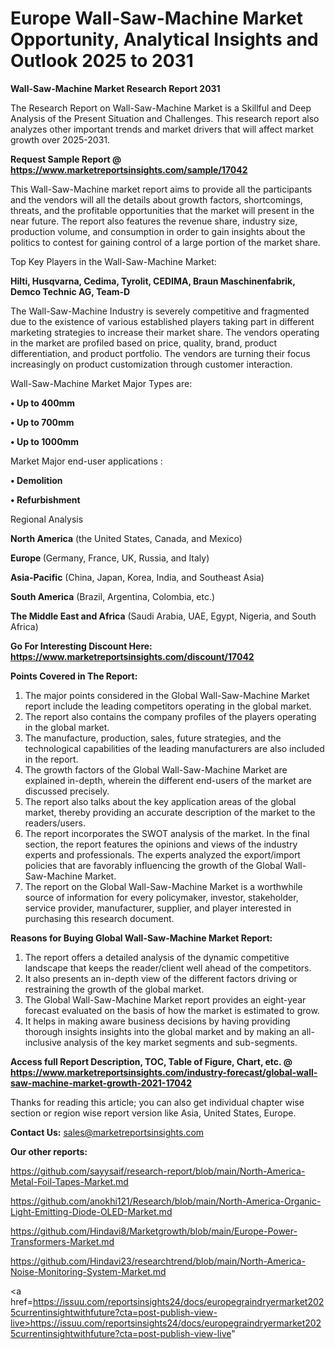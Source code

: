  # Europe Wall-Saw-Machine Market Opportunity, Analytical Insights and Outlook 2025 to 2031

<strong>Wall-Saw-Machine Market Research Report 2031</strong>

The Research Report on Wall-Saw-Machine Market is a Skillful and Deep Analysis of the Present Situation and Challenges. This research report also analyzes other important trends and market drivers that will affect market growth over 2025-2031.

<strong>Request Sample Report @ <a href=https://www.marketreportsinsights.com/sample/17042>https://www.marketreportsinsights.com/sample/17042</a></strong>

This Wall-Saw-Machine market report aims to provide all the participants and the vendors will all the details about growth factors, shortcomings, threats, and the profitable opportunities that the market will present in the near future. The report also features the revenue share, industry size, production volume, and consumption in order to gain insights about the politics to contest for gaining control of a large portion of the market share.

Top Key Players in the Wall-Saw-Machine Market:

<strong>Hilti, Husqvarna, Cedima, Tyrolit, CEDIMA, Braun Maschinenfabrik, Demco Technic AG, Team-D</strong>

The Wall-Saw-Machine Industry is severely competitive and fragmented due to the existence of various established players taking part in different marketing strategies to increase their market share. The vendors operating in the market are profiled based on price, quality, brand, product differentiation, and product portfolio. The vendors are turning their focus increasingly on product customization through customer interaction.

Wall-Saw-Machine Market Major Types are:

<strong>• Up to 400mm

• Up to 700mm

• Up to 1000mm</strong>

Market Major end-user applications :

<strong>• Demolition

• Refurbishment</strong>

Regional Analysis

</u><strong><b>North America</b></strong> (the United States, Canada, and Mexico)

<strong><b>Europe </b></strong>(Germany, France, UK, Russia, and Italy)

<strong><b>Asia-Pacific</b></strong> (China, Japan, Korea, India, and Southeast Asia)

<strong><b>South America</b></strong> (Brazil, Argentina, Colombia, etc.)

<strong><b>The Middle East and Africa</b></strong> (Saudi Arabia, UAE, Egypt, Nigeria, and South Africa)

<strong>Go For Interesting Discount Here: <a href=https://www.marketreportsinsights.com/discount/17042>https://www.marketreportsinsights.com/discount/17042</a></strong>

<strong>Points Covered in The Report:</strong>
<ol>
  <li>The major points considered in the Global Wall-Saw-Machine Market report include the leading competitors operating in the global market.</li>
  <li>The report also contains the company profiles of the players operating in the global market.</li>
  <li>The manufacture, production, sales, future strategies, and the technological capabilities of the leading manufacturers are also included in the report.</li>
  <li>The growth factors of the Global Wall-Saw-Machine Market are explained in-depth, wherein the different end-users of the market are discussed precisely.</li>
  <li>The report also talks about the key application areas of the global market, thereby providing an accurate description of the market to the readers/users.</li>
  <li>The report incorporates the SWOT analysis of the market. In the final section, the report features the opinions and views of the industry experts and professionals. The experts analyzed the export/import policies that are favorably influencing the growth of the Global Wall-Saw-Machine Market.</li>
  <li>The report on the Global Wall-Saw-Machine Market is a worthwhile source of information for every policymaker, investor, stakeholder, service provider, manufacturer, supplier, and player interested in purchasing this research document.</li>
</ol>
<strong>Reasons for Buying Global Wall-Saw-Machine Market Report:</strong>

<ol>
  <li>The report offers a detailed analysis of the dynamic competitive landscape that keeps the reader/client well ahead of the competitors.</li>
  <li>It also presents an in-depth view of the different factors driving or restraining the growth of the global market.</li>
  <li>The Global Wall-Saw-Machine Market report provides an eight-year forecast evaluated on the basis of how the market is estimated to grow.</li>
  <li>It helps in making aware business decisions by having providing thorough insights insights into the global market and by making an all-inclusive analysis of the key market segments and sub-segments.</li>
</ol>
<strong>Access full Report Description, TOC, Table of Figure, Chart, etc. @ <a href=https://www.marketreportsinsights.com/industry-forecast/global-wall-saw-machine-market-growth-2021-17042>https://www.marketreportsinsights.com/industry-forecast/global-wall-saw-machine-market-growth-2021-17042</a></strong>


Thanks for reading this article; you can also get individual chapter wise section or region wise report version like Asia, United States, Europe.

<strong>Contact Us:</strong>
sales@marketreportsinsights.com

<strong>Our other reports:</strong>

<a href=https://github.com/sayysaif/research-report/blob/main/North-America-Metal-Foil-Tapes-Market.md>https://github.com/sayysaif/research-report/blob/main/North-America-Metal-Foil-Tapes-Market.md</a>

<a href=https://github.com/anokhi121/Research/blob/main/North-America-Organic-Light-Emitting-Diode-OLED-Market.md>https://github.com/anokhi121/Research/blob/main/North-America-Organic-Light-Emitting-Diode-OLED-Market.md</a>

<a href=https://github.com/Hindavi8/Marketgrowth/blob/main/Europe-Power-Transformers-Market.md>https://github.com/Hindavi8/Marketgrowth/blob/main/Europe-Power-Transformers-Market.md</a>

<a href=https://github.com/Hindavi23/researchtrend/blob/main/North-America-Noise-Monitoring-System-Market.md>https://github.com/Hindavi23/researchtrend/blob/main/North-America-Noise-Monitoring-System-Market.md</a>

<a href=https://issuu.com/reportsinsights24/docs/europegraindryermarket2025currentinsightwithfuture?cta=post-publish-view-live>https://issuu.com/reportsinsights24/docs/europegraindryermarket2025currentinsightwithfuture?cta=post-publish-view-live</a>"
